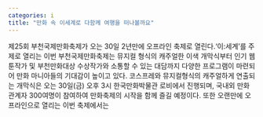 ```yaml
---
categories: i
title: "만화 속 이세계로 다함께 여행을 떠나볼까요"
---
```

제25회 부천국제만화축제가 오는 30일 2년만에 오프라인 축제로 열린다.‘이:세계’를 주제로 열리는 이번 부천국제만화축제는 뮤지컬 형식의 캐주얼한 이색 개막식부터 인기 웹툰작가 및 부천만화대상 수상작가와 소통할 수 있는 대담까지 다양한 프로그램이 마련되어 만화 마니아들의 기대감이 높이고 있다. 코스프레와 뮤지컬형식의 캐주얼하게 연출되는 개막식은 오는 30일(금) 오후 3시 한국만화박물관 로비에서 진행되며, 국내외 만화관계자 300여명이 참여하여 만화축제의 시작을 함께 즐길 예정이다. 또한 오랜만에 오프라인으로 열리는 이번 축제에서는
